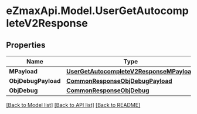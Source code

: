 
# eZmaxApi.Model.UserGetAutocompleteV2Response

## Properties

Name | Type | Description | Notes
------------ | ------------- | ------------- | -------------
**MPayload** | [**UserGetAutocompleteV2ResponseMPayload**](UserGetAutocompleteV2ResponseMPayload.md) |  | 
**ObjDebugPayload** | [**CommonResponseObjDebugPayload**](CommonResponseObjDebugPayload.md) |  | [optional] 
**ObjDebug** | [**CommonResponseObjDebug**](CommonResponseObjDebug.md) |  | [optional] 

[[Back to Model list]](../README.md#documentation-for-models)
[[Back to API list]](../README.md#documentation-for-api-endpoints)
[[Back to README]](../README.md)

